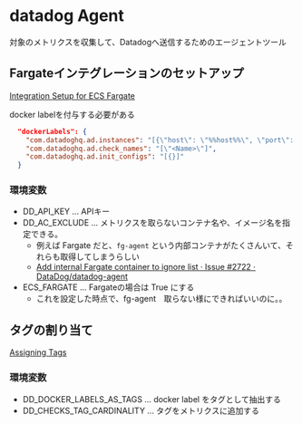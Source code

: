 # datadog Agent
対象のメトリクスを収集して、Datadogへ送信するためのエージェントツール

## Fargateインテグレーションのセットアップ
[Integration Setup for ECS Fargate](https://docs.datadoghq.com/integrations/faq/integration-setup-ecs-fargate/?tab=redisawscli)

docker labelを付与する必要がある

```json
  "dockerLabels": {
    "com.datadoghq.ad.instances": "[{\"host\": \"%%host%%\", \"port\": <Port Number>}]",
    "com.datadoghq.ad.check_names": "[\"<Name>\"]",
    "com.datadoghq.ad.init_configs": "[{}]"
  }
```

### 環境変数
- DD_API_KEY ... APIキー
- DD_AC_EXCLUDE ... メトリクスを取らないコンテナ名や、イメージ名を指定できる。
  - 例えば Fargate だと、`fg-agent` という内部コンテナがたくさんいて、それらも取得してしまうらしい
  - [Add internal Fargate container to ignore list · Issue #2722 · DataDog/datadog-agent](https://github.com/DataDog/datadog-agent/issues/2722)
- ECS_FARGATE ... Fargateの場合は True にする
  - これを設定した時点で、fg-agent　取らない様にできればいいのに。。

## タグの割り当て
[Assigning Tags](https://docs.datadoghq.com/tagging/assigning_tags/?tab=agentv6v7)

### 環境変数
- DD_DOCKER_LABELS_AS_TAGS ... docker label をタグとして抽出する
- DD_CHECKS_TAG_CARDINALITY ... タグをメトリクスに追加する
